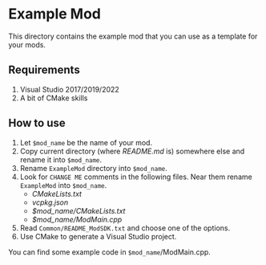 Example Mod
============

This directory contains the example mod that you can use as a template for your mods.


Requirements
-------------

1. Visual Studio 2017/2019/2022
2. A bit of CMake skills


How to use
-----------

1. Let `$mod_name` be the name of your mod.
2. Copy current directory (where *README.md* is) somewhere else and rename it into `$mod_name`.
3. Rename `ExampleMod` directory into `$mod_name`.
4. Look for `CHANGE ME` comments in the following files. Near them rename `ExampleMod` into `$mod_name`.
   - *CMakeLists.txt*
   - *vcpkg.json*
   - *$mod_name/CMakeLists.txt*
   - *$mod_name/ModMain.cpp*
5. Read `Common/README_ModSDK.txt` and choose one of the options.
6. Use CMake to generate a Visual Studio project.

You can find some example code in `$mod_name`/ModMain.cpp.
